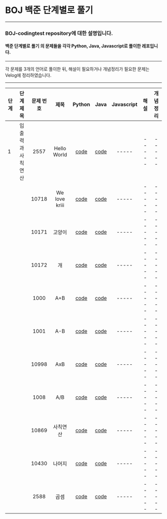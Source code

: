 # BOJ 백준 단계별로 풀기 
-----
### BOJ-codingtest repository에 대한 설명입니다.
#### 백준 단계별로 풀기 의 문제들을 각각 Python, Java, Javascript로 풀이한 레포입니다.
-----

각 문제를 3개의 언어로 풀이한 뒤, 해설이 필요하거나 개념정리가 필요한 문제는 Velog에 정리하였습니다.

-----
|단계|단계 제목|문제 번호|제목|Python|Java|Javascript|해설|개념 정리|
|-----|:-----:|:-----:|:-----:|:-----:|:-----:|:-----:|:-----:|:-----:|
|1|입출력과 사칙연산|2557|Hello World|[code](step/python/2557.py)|[code](step/java/src/boj_2557/Main.java)|-----|-----|-----|
|||10718|We love kriii|[code](step/python/10718.py)|[code](step/java/src/boj_10718/Main.java)|-----|-----|-----|
|||10171|고양이|[code](step/python/10171.py)|[code](step/java/src/boj_10171/Main.java)|-----|-----|-----|
|||10172|개|[code](step/python/10172.py)|[code](step/java/src/boj_10172/Main.java)|-----|-----|-----|
|||1000|A+B|[code](step/python/1000.py)|[code](step/java/src/boj_1000/Main.java)|-----|-----|-----|
|||1001|A-B|[code](step/python/1001.py)|[code](step/java/src/boj_1001/Main.java)|-----|-----|-----|
|||10998|AxB|[code](step/python/10998.py)|[code](step/java/src/boj_10998/Main.java)|-----|-----|-----|
|||1008|A/B|[code](step/python/1008.py)|[code](step/java/src/boj_1008/Main.java)|-----|-----|-----|
|||10869|사칙연산|[code](step/python/10869.py)|[code](step/java/src/boj_10869/Main.java)|-----|-----|-----|
|||10430|나머지|[code](step/python/10430.py)|[code](step/java/src/boj_10430/Main.java)|-----|-----|-----|
|||2588|곱셈|[code](step/python/2588.py)|[code](step/java/src/boj_2588/Main.java)|-----|-----|-----|

